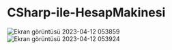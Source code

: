 # CSharp-ile-HesapMakinesi

![Ekran görüntüsü 2023-04-12 053859](https://user-images.githubusercontent.com/96023349/231333845-f30df973-b93a-40b2-8dff-2e69c20652db.png)             ![Ekran görüntüsü 2023-04-12 053924](https://user-images.githubusercontent.com/96023349/231333863-84035376-6917-41a9-bbc2-0ca2a73d8692.png)
